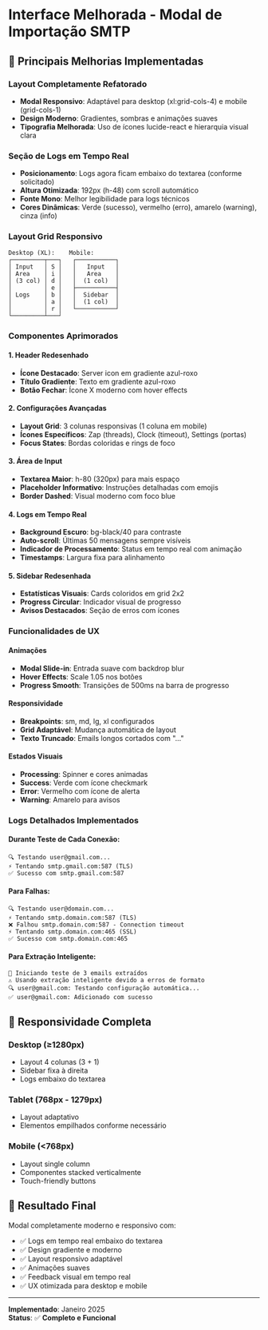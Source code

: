 # Interface Melhorada - Modal de Importação SMTP

## 🎨 Principais Melhorias Implementadas

### Layout Completamente Refatorado
- **Modal Responsivo**: Adaptável para desktop (xl:grid-cols-4) e mobile (grid-cols-1)
- **Design Moderno**: Gradientes, sombras e animações suaves
- **Tipografia Melhorada**: Uso de ícones lucide-react e hierarquia visual clara

### Seção de Logs em Tempo Real
- **Posicionamento**: Logs agora ficam embaixo do textarea (conforme solicitado)
- **Altura Otimizada**: 192px (h-48) com scroll automático
- **Fonte Mono**: Melhor legibilidade para logs técnicos
- **Cores Dinâmicas**: Verde (sucesso), vermelho (erro), amarelo (warning), cinza (info)

### Layout Grid Responsivo
```
Desktop (XL):    Mobile:
┌─────────┬───┐   ┌───────────┐
│ Input   │ S │   │   Input   │
│ Area    │ i │   │   Area    │
│ (3 col) │ d │   │  (1 col)  │
│         │ e │   ├───────────┤
│ Logs    │ b │   │  Sidebar  │
│         │ a │   │  (1 col)  │
│         │ r │   └───────────┘
└─────────┴───┘
```

### Componentes Aprimorados

#### 1. Header Redesenhado
- **Ícone Destacado**: Server icon em gradiente azul-roxo
- **Título Gradiente**: Texto em gradiente azul-roxo
- **Botão Fechar**: Ícone X moderno com hover effects

#### 2. Configurações Avançadas
- **Layout Grid**: 3 colunas responsivas (1 coluna em mobile)
- **Ícones Específicos**: Zap (threads), Clock (timeout), Settings (portas)
- **Focus States**: Bordas coloridas e rings de foco

#### 3. Área de Input
- **Textarea Maior**: h-80 (320px) para mais espaço
- **Placeholder Informativo**: Instruções detalhadas com emojis
- **Border Dashed**: Visual moderno com foco blue

#### 4. Logs em Tempo Real
- **Background Escuro**: bg-black/40 para contraste
- **Auto-scroll**: Últimas 50 mensagens sempre visíveis
- **Indicador de Processamento**: Status em tempo real com animação
- **Timestamps**: Largura fixa para alinhamento

#### 5. Sidebar Redesenhada
- **Estatísticas Visuais**: Cards coloridos em grid 2x2
- **Progress Circular**: Indicador visual de progresso
- **Avisos Destacados**: Seção de erros com ícones

### Funcionalidades de UX

#### Animações
- **Modal Slide-in**: Entrada suave com backdrop blur
- **Hover Effects**: Scale 1.05 nos botões
- **Progress Smooth**: Transições de 500ms na barra de progresso

#### Responsividade
- **Breakpoints**: sm, md, lg, xl configurados
- **Grid Adaptável**: Mudança automática de layout
- **Texto Truncado**: Emails longos cortados com "..."

#### Estados Visuais
- **Processing**: Spinner e cores animadas
- **Success**: Verde com ícone checkmark
- **Error**: Vermelho com ícone de alerta
- **Warning**: Amarelo para avisos

### Logs Detalhados Implementados

#### Durante Teste de Cada Conexão:
```
🔍 Testando user@gmail.com...
⚡ Tentando smtp.gmail.com:587 (TLS)
✅ Sucesso com smtp.gmail.com:587
```

#### Para Falhas:
```
🔍 Testando user@domain.com...
⚡ Tentando smtp.domain.com:587 (TLS)
❌ Falhou smtp.domain.com:587 - Connection timeout
⚡ Tentando smtp.domain.com:465 (SSL)
✅ Sucesso com smtp.domain.com:465
```

#### Para Extração Inteligente:
```
🚀 Iniciando teste de 3 emails extraídos
⚠️ Usando extração inteligente devido a erros de formato
🔍 user@gmail.com: Testando configuração automática...
✅ user@gmail.com: Adicionado com sucesso
```

## 📱 Responsividade Completa

### Desktop (≥1280px)
- Layout 4 colunas (3 + 1)
- Sidebar fixa à direita
- Logs embaixo do textarea

### Tablet (768px - 1279px)
- Layout adaptativo
- Elementos empilhados conforme necessário

### Mobile (<768px)
- Layout single column
- Componentes stacked verticalmente
- Touch-friendly buttons

## 🎯 Resultado Final

Modal completamente moderno e responsivo com:
- ✅ Logs em tempo real embaixo do textarea
- ✅ Design gradiente e moderno
- ✅ Layout responsivo adaptável
- ✅ Animações suaves
- ✅ Feedback visual em tempo real
- ✅ UX otimizada para desktop e mobile

---

**Implementado**: Janeiro 2025  
**Status**: ✅ **Completo e Funcional**
